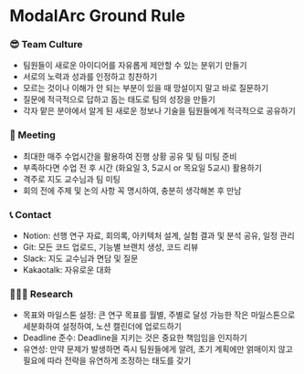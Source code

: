 # ModalArc Ground Rule

### 😎 Team Culture
* 팀원들이 새로운 아이디어를 자유롭게 제안할 수 있는 분위기 만들기
* 서로의 노력과 성과를 인정하고 칭찬하기
* 모르는 것이나 이해가 안 되는 부분이 있을 때 망설이지 말고 바로 질문하기
* 질문에 적극적으로 답하고 돕는 태도로 팀의 성장을 만들기
* 각자 맡은 분야에서 알게 된 새로운 정보나 기술을 팀원들에게 적극적으로 공유하기

### 🤝 Meeting
* 최대한 매주 수업시간을 활용하여 진행 상황 공유 및 팀 미팅 준비
* 부족하다면 수업 전 후 시간 (화요일 3, 5교시 or 목요일 5교시) 활용하기
* 격주로 지도 교수님과 팀 미팅
* 회의 전에 주제 및 논의 사항 꼭 명시하여, 충분히 생각해본 후 만남

### 📞 Contact
* Notion: 선행 연구 자료, 회의록, 아키텍처 설계, 실험 결과 및 분석 공유, 일정 관리
* Git: 모든 코드 업로드, 기능별 브랜치 생성, 코드 리뷰
* Slack: 지도 교수님과 면담 및 질문
* Kakaotalk: 자유로운 대화

### 👩🏻‍💻 Research
* 목표와 마일스톤 설정: 큰 연구 목표를 월별, 주별로 달성 가능한 작은 마일스톤으로 세분화하여 설정하여, 노션 캘린더에 업로드하기
* Deadline 준수: Deadline을 지키는 것은 중요한 책임임을 인지하기
* 유연성: 만약 문제가 발생하면 즉시 팀원들에게 알려, 초기 계획에만 얽매이지 않고 필요에 따라 전략을 유연하게 조정하는 태도를 갖기

